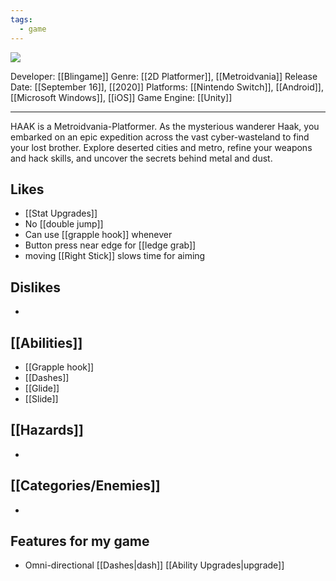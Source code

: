 ```yaml
---
tags:
  - game
---
```

<img src="https://cdn2.steamgriddb.com/thumb/9bdd502b2e570fbeb9c6bfa06919b2c9.jpg">

Developer: [[Blingame]]
Genre: [[2D Platformer]], [[Metroidvania]]
Release Date: [[September 16]], [[2020]]
Platforms: [[Nintendo Switch]], [[Android]], [[Microsoft Windows]], [[iOS]]
Game Engine: [[Unity]]

----

HAAK is a Metroidvania-Platformer. As the mysterious wanderer Haak, you embarked on an epic expedition across the vast cyber-wasteland to find your lost brother. Explore deserted cities and metro, refine your weapons and hack skills, and uncover the secrets behind metal and dust.

## Likes
* [[Stat Upgrades]]
* No [[double jump]]
* Can use [[grapple hook]] whenever
* Button press near edge for [[ledge grab]]
* moving [[Right Stick]] slows time for aiming

## Dislikes
* 

## [[Abilities]]
* [[Grapple hook]]
* [[Dashes]]
* [[Glide]]
* [[Slide]]

## [[Hazards]]
* 

## [[Categories/Enemies]]
* 

## Features for my game
* Omni-directional [[Dashes|dash]] [[Ability Upgrades|upgrade]]